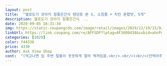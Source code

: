 ```yaml
---
layout: post 
title:  "헬로도기 강아지 참좋은간식 텐던츄 본 S, 소힘줄 + 치킨 혼합맛, 5개" 
description: 헬로도기 강아지 참좋은간식  ..
date: 2020-09-05 16:31:34 
img: https://static.coupangcdn.com/image/retail/images/2019/12/19/15/9/96fe37ff-c0d2-4b5e-b8e7-64ab9cb55daa.jpg 
linkUrl: https://link.coupang.com/re/AFFSDP?lptag=AF3600438&subid=ahnPublicAsk&pageKey=1103617459&itemId=2064427443&vendorItemId=70063648385&traceid=V0-113-8d382a1d11536e5a 
categories: [1029] 
color: f44336 
price: 4330 
author: Ask View Shop 
cont:  "(먹고나면 입 주변 털들이 꼿꼿하게 말라 떡져있음.<br/>.<br/>)<br/>(안먹어주면 까까는 그 날로 땡임ㅋ)<br/>(잘먹네요 아주입고 되면 또 사러올게요!)<br/>품절 임박 5개 남아있을때 2세트 주문.<br/><br/><br/> -<br/> -<br/>.<br/> ★1묶음 5개입2<br/>구입당시 판매가1팩 5개입  4,630원<br/>국수면발같은 힘줄?은 먹지않는다<br/>근데 포장뜯기가 너무 힘들어요 ㅜㅜ<br/>내 마음과 다르게 가끔 까까편식쟁이로 돌변하지만,웬만한건 다 잘먹으니까... <br/><br/>내 먹을것보다 값 비싼 댕댕이덜 까까.<br/>.<br/>ㅎㅎ<br/>맛도 거기서 거기겠지ㅎㅎㅎ<br/>먹고나면 오징어채/국수면발같은 잔여물이 남는다... <br/><br/>며칠내내 급여해본 후의 후기<br/>몇 분 채 지나지도 않아 일시품절 ㅎㅎ<br/>방석위에나 이불위에서 먹고나면 침과 간식의 붙어있던 잔여물들이 끈적끈적하게 묻어있어 떼어내기 힘들다... <br/><br/>수령 03.<br/>14 (새벽배송 로켓와우→am 34시 사이에 받음 )<br/>씹고,뜯고, 맛보고, 씹는 즐거운 먹거리로 선사해 먹여보려 한다.<br/><br/>안에 저게 뭔지 모르겠어요 ㅋㅋ 저게 소힘줄인가.<br/>.<br/>??<br/>여튼 겉에만 먹고 안에 저렇게 남기더라구요 ㅋㅋ<br/>예쁘고 소중한 댕댕이들 아프지말고 간식잘먹고 잘놀길.<br/>.<br/><br/>율무차가 먹고싶어 같이 주문한 율무찬 1키로에 3,490원... <br/><br/>이 간식은 2세트에 9천원 조금 넘는 가격차ㅎㅎ<br/>일단,터키츄도 잘 먹었기에 처음 먹여보는 텐더츄도<br/>잘 먹기는하지만 먹다 남은 찌끄래기들  떼어내는일을 만들어주어 기분이 썩 좋지는않다^^;;<br/>잘 먹어줬으면 좋겠.<br/>.<br/><br/>잘 먹여보겠습니다<br/>잠깐외출할때나  간식으로 하나씩주는데  야무지게잘먹네요<br/>주문 2020.<br/>03.<br/>13<br/>징그럽다 얼핏보면 연가시느낌을 받는다 ㄷㄷㄷ;;<br/>처음사보는데 처음에 좋아서 방방뛰고 트리플악셀하고 난리치더니<br/>하... <br/>떼어내기 힘들다... <br/><br/>화장실 갔다온 사이 보니까 저렇게 남겨 놨네요<br/>확실히 다른간식보다는 오래먹어요<br/>" 
---
```

